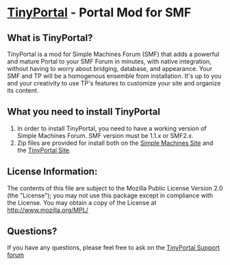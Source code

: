 [TinyPortal](http://www.tinyportal.net/) - Portal Mod for SMF
==================================================

What is TinyPortal?
--------------------------------------
TinyPortal is a mod for Simple Machines Forum (SMF) that adds a powerful and mature Portal to 
your SMF Forum in minutes, with native integration, without having to worry about bridging, 
database, and appearance. Your SMF and TP will be a homogenous ensemble from installation. 
It's up to you and your creativity to use TP's features to customize your site and organize 
its content.


What you need to install TinyPortal
--------------------------------------

1. In order to install TinyPortal, you need to have a working version of Simple Machines Forum. 
SMF version must be 1.1.x or SMF2.x.
2. Zip files are provided for install both on the 
[Simple Machines Site](http://custom.simplemachines.org/mods/index.php?mod=97) and the 
[TinyPortal Site](http://www.tinyportal.net/index.php?action=tpmod;dl=cat61).


License Information:
--------------------------------------

The contents of this file are subject to the Mozilla Public License Version 2.0 (the "License"); 
you may not use this package except in compliance with the License. You may obtain a copy of the License at
http://www.mozilla.org/MPL/


Questions?
----------

If you have any questions, please feel free to ask on the
[TinyPortal Support forum](http://www.tinyportal.net)